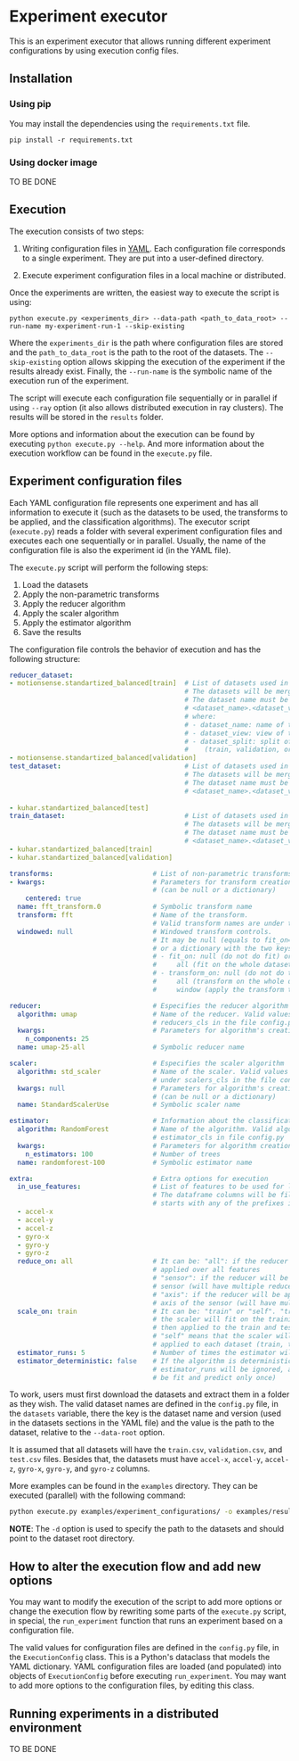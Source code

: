 # Experiment executor

This is an experiment executor that allows running different experiment configurations by using execution config files.

## Installation

### Using pip

You may install the dependencies using the `requirements.txt` file.

```
pip install -r requirements.txt
```

### Using docker image

TO BE DONE

## Execution

The execution consists of two steps:

1. Writing configuration files in [YAML](https://yaml.org/). Each configuration file corresponds to a single experiment. They are put into a user-defined directory.

2. Execute experiment configuration files in a local machine or distributed.

Once the experiments are written, the easiest way to execute the script is using:

```
python execute.py <experiments_dir> --data-path <path_to_data_root> --run-name my-experiment-run-1 --skip-existing
```

Where the `experiments_dir` is the path where configuration files are stored and the `path_to_data_root` is the path to the root of the datasets. The `--skip-existing` option allows skipping the execution of the experiment if the results already exist. Finally, the `--run-name` is the symbolic name of the execution run of the experiment.

The script will execute each configuration file sequentially or in parallel if using `--ray` option (it also allows distributed execution in ray clusters). The results will be stored in the `results` folder. 

More options and information about the execution can be found by executing `python execute.py --help`. And more information about the execution workflow can be found in the `execute.py` file.


## Experiment configuration files

Each YAML configuration file represents one experiment and has all information to execute it (such as the datasets to be used, the transforms to be applied, and the classification algorithms). The executor script (`execute.py`) reads a folder with several experiment configuration files and executes each one sequentially or in parallel. Usually, the name of the configuration file is also the experiment id (in the YAML file).

The `execute.py` script will perform the following steps:

1. Load the datasets
2. Apply the non-parametric transforms
3. Apply the reducer algorithm
4. Apply the scaler algorithm
5. Apply the estimator algorithm
6. Save the results

The configuration file controls the behavior of execution and has the following structure:


```yaml
reducer_dataset:                                
- motionsense.standartized_balanced[train]  # List of datasets used in reducer algorithm (in order). 
                                            # The datasets will be merged into a single dataset. 
                                            # The dataset name must be in the format 
                                            # <dataset_name>.<dataset_view>[<dataset_split>] 
                                            # where:
                                            # - dataset_name: name of the dataset
                                            # - dataset_view: view of the dataset
                                            # - dataset_split: split of the dataset
                                            #    (train, validation, or test)
- motionsense.standartized_balanced[validation]
test_dataset:                               # List of datasets used in the test (in order). 
                                            # The datasets will be merged into a single dataset. 
                                            # The dataset name must be in the format 
                                            # <dataset_name>.<dataset_view>[<dataset_split>] 
                                            
- kuhar.standartized_balanced[test]
train_dataset:                              # List of datasets used in train (in order).                                     
                                            # The datasets will be merged into a single dataset. 
                                            # The dataset name must be in the format 
                                            # <dataset_name>.<dataset_view>[<dataset_split>] 
- kuhar.standartized_balanced[train]
- kuhar.standartized_balanced[validation]

transforms:                         # List of non-parametric transforms to be applied in order)
- kwargs:                           # Parameters for transform creation 
                                    # (can be null or a dictionary)
    centered: true                      
  name: fft_transform.0             # Symbolic transform name
  transform: fft                    # Name of the transform. 
                                    # Valid transform names are under transforms_cls in file config.py
  windowed: null                    # Windowed transform controls.
                                    # It may be null (equals to fit_on=null, transform_on=window)
                                    # or a dictionary with the two keys:
                                    # - fit_on: null (do not do fit) or 
                                    #     all (fit on the whole dataset)
                                    # - transform_on: null (do not do transform) or
                                    #     all (transform on the whole dataset) or
                                    #     window (apply the transform to each window)

reducer:                            # Especifies the reducer algorithm
  algorithm: umap                   # Name of the reducer. Valid values names are under 
                                    # reducers_cls in the file config.py
  kwargs:                           # Parameters for algorithm's creation
    n_components: 25
  name: umap-25-all                 # Symbolic reducer name

scaler:                             # Especifies the scaler algorithm
  algorithm: std_scaler             # Name of the scaler. Valid values names are 
                                    # under scalers_cls in the file config.py
  kwargs: null                      # Parameters for algorithm's creation
                                    # (can be null or a dictionary)
  name: StandardScalerUse           # Symbolic scaler name

estimator:                          # Information about the classification algorithm (for step 5)
  algorithm: RandomForest           # Name of the algorithm. Valid algorithm names are under 
                                    # estimator_cls in file config.py
  kwargs:                           # Parameters for algorithm creation
    n_estimators: 100               # Number of trees
  name: randomforest-100            # Symbolic estimator name

extra:                              # Extra options for execution
  in_use_features:                  # List of features to be used for loading datasets.
                                    # The dataframe columns will be filtred with columns
                                    # starts with any of the prefixes in this list 
  - accel-x
  - accel-y
  - accel-z
  - gyro-x
  - gyro-y
  - gyro-z
  reduce_on: all                    # It can be: "all": if the reducer algorithm will be
                                    # applied over all features
                                    # "sensor": if the reducer will be applied one per 
                                    # sensor (will have multiple reducers)
                                    # "axis": if the reducer will be applied one per 
                                    # axis of the sensor (will have multiple reducers)
  scale_on: train                   # It can be: "train" or "self". "train" means that
                                    # the scaler will fit on the training dataset and
                                    # then applied to the train and test datasets. 
                                    # "self" means that the scaler will be fit and 
                                    # applied to each dataset (train, test).
  estimator_runs: 5                 # Number of times the estimator will run (fit and predict)
  estimator_deterministic: false    # If the algorithm is deterministic (if true, the 
                                    # estimator_runs will be ignored, and the estimator will
                                    # be fit and predict only once)
```

To work, users must first download the datasets and extract them in a folder as they wish. The valid dataset names are defined in the `config.py` file, in the `datasets` variable, there the key is the dataset name and version (used in the datasets sections in the YAML file) and the value is the path to the dataset, relative to the `--data-root` option.

It is assumed that all datasets will have the `train.csv`, `validation.csv`, and `test.csv` files. Besides that, the datasets must have `accel-x`, `accel-y`, `accel-z`, `gyro-x`, `gyro-y`, and `gyro-z` columns. 

More examples can be found in the `examples` directory. They can be executed (parallel) with the following command:

```bash
python execute.py examples/experiment_configurations/ -o examples/results/ -d data/processed/ --ray --skip-existing
```

**NOTE**: The `-d` option is used to specify the path to the datasets and should point to the dataset root directory.

## How to alter the execution flow and add new options

You may want to modify the execution of the script to add more options or change the execution flow by rewriting some parts of the `execute.py` script, in special, the `run_experiment` function that runs an experiment based on a configuration file.

The valid values for configuration files are defined in the `config.py` file, in the `ExecutionConfig` class. This is a Python's dataclass that models the YAML dictionary. YAML configuration files are loaded (and populated) into objects of `ExecutionConfig` before executing `run_experiment`. You may want to add more options to the configuration files, by editing this class.


## Running experiments in a distributed environment

TO BE DONE
